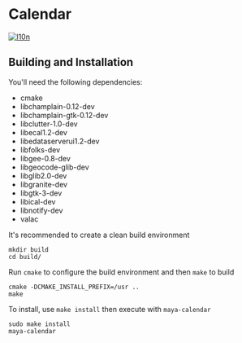 # Calendar
[![l10n](https://l10n.elementary.io/widgets/calendar/-/svg-badge.svg)](https://l10n.elementary.io/projects/calendar)

## Building and Installation

You'll need the following dependencies:

* cmake
* libchamplain-0.12-dev
* libchamplain-gtk-0.12-dev
* libclutter-1.0-dev
* libecal1.2-dev
* libedataserverui1.2-dev
* libfolks-dev
* libgee-0.8-dev
* libgeocode-glib-dev
* libglib2.0-dev
* libgranite-dev
* libgtk-3-dev
* libical-dev
* libnotify-dev
* valac

It's recommended to create a clean build environment

    mkdir build
    cd build/
    
Run `cmake` to configure the build environment and then `make` to build

    cmake -DCMAKE_INSTALL_PREFIX=/usr ..
    make
    
To install, use `make install` then execute with `maya-calendar`

    sudo make install
    maya-calendar
